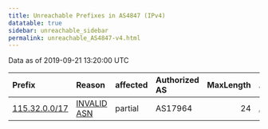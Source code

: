 ```yaml
---
title: Unreachable Prefixes in AS4847 (IPv4)
datatable: true
sidebar: unreachable_sidebar
permalink: unreachable_AS4847-v4.html
---
```


Data as of 2019-09-21 13:20:00 UTC


<div class="datatable-begin"></div>

| Prefix                                               | Reason                                                                                              | affected   | Authorized AS   |   MaxLength | Anchor                                       |   unreachable /24s |
|:-----------------------------------------------------|:----------------------------------------------------------------------------------------------------|:-----------|:----------------|------------:|:---------------------------------------------|-------------------:|
| [115.32.0.0/17](https://stat.ripe.net/115.32.0.0/17) | [INVALID ASN](https://rpki-validator.ripe.net/announcement-preview?asn=AS4847&prefix=115.32.0.0/17) | partial    | AS17964         |          24 | [APNIC](unreachable_APNIC_RPKI_Root-v4.html) |                128 |

<div class="datatable-end"></div>